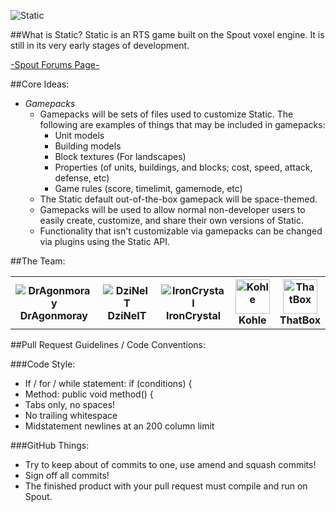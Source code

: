 ![Static](http://i.imgur.com/ExuZJ.png "Static")

##What is Static?
Static is an RTS game built on the Spout voxel engine. It is still in its very early stages of development.

[-Spout Forums Page-](http://forums.spout.org/threads/coregame-static-voxel-based-real-time-strategy-game.3293/)

##Core Ideas:
- _Gamepacks_
    + Gamepacks will be sets of files used to customize Static. The following are examples of things that may be included in gamepacks:
        * Unit models
        * Building models
        * Block textures (For landscapes)
        * Properties (of units, buildings, and blocks; cost, speed, attack, defense, etc)
        * Game rules (score, timelimit, gamemode, etc)
    + The Static default out-of-the-box gamepack will be space-themed.
    + Gamepacks will be used to allow normal non-developer users to easily create, customize, and share their own versions of Static.
    + Functionality that isn't customizable via gamepacks can be changed via plugins using the Static API.

##The Team:
<table>
	<tr>
		<th><img src="http://minotar.net/helm/DrAgonmoray/55" alt="DrAgonmoray" title="DrAgonmoray"/><br/>DrAgonmoray</th>
		<th><img src="https://en.gravatar.com/userimage/33964137/1a88e05eaeb009a4323e3076b309313c.png?size=55" alt="DziNeIT" title="DziNeIT"/><br/>DziNeIT</th>
		<th><img src="http://en.gravatar.com/userimage/36607853/8a0a5af7c32f01350a4aa64353cf9b44.jpg?size=55" alt="IronCrystal" title="IronCrystal"/><br/>IronCrystal</th>
		<th><img src="https://dl.dropbox.com/u/35876967/fancykohlewhitebg.png" width="55" height="55" alt="Kohle" title="Kohle"/><br/>Kohle</th>
		<th><img src="http://www.gravatar.com/avatar/b9564e9f047c5be52eb84728aca0d13d.png" height="55" width="55" alt="ThatBox" title="ThatBox"/><br/>ThatBox</th>
	</tr>
</table>

##Pull Request Guidelines / Code Conventions:

###Code Style:

* If / for / while statement: if (conditions) {
* Method: public void method() {
* Tabs only, no spaces!
* No trailing whitespace
* Midstatement newlines at an 200 column limit

###GitHub Things:

* Try to keep about of commits to one, use amend and squash commits!
* Sign off all commits!
* The finished product with your pull request must compile and run on Spout.